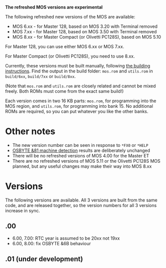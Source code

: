 **The refreshed MOS versions are experimental**

The following refreshed new versions of the MOS are available:

* MOS 6.xx - for Master 128, based on MOS 3.20 with Terminal removed
* MOS 7.xx - for Master 128, based on MOS 3.50 with Terminal removed
* MOS 8.xx - for Master Compact (or Olivetti PC128S), based on MOS
  5.10

For Master 128, you can use either MOS 6.xx or MOS 7.xx.

For Master Compact (or Olivetti PC128S), you need to use 8.xx.

Currently, these versions must be built manually, following
[the building instructions](./build.md). Find the output in the build
folder: `mos.rom` and `utils.rom` in `build/6xx`, `build/7xx` or
`build/8xx`.

(Note that `mos.rom` and `utils.rom` are closely related and cannot be
mixed freely. Both ROMs must come from the exact same build!)

Each version comes in two 16 KB parts: `mos.rom`, for programming into
the MOS region, and `utils.rom`, for programming into bank 15. No
additional ROMs are required, so you can put whatever you like the
other banks.

# Other notes

- The new version number can be seen in response to `*FX0` or `*HELP`
- [OSBYTE &81 machine detection](https://beebwiki.mdfs.net/OSBYTE_%2681)
  results are deliberately unchanged
- There will be no refreshed versions of MOS 4.00 for the Master ET
- There are no refreshed versions of MOS 5.11 or the Olivetti PC128S
  MOS planned, but any useful changes may make their way into MOS 8.xx

# Versions

The following versions are available. All 3 versions are built from
the same code, and are released together, so the version numbers for
all 3 versions increase in sync.

## .00

* 6.00, 7.00: RTC year is assumed to be 20xx not 19xx
* 6.00, 8.00: fix OSBYTE &6B behaviour

## .01 (under development)
